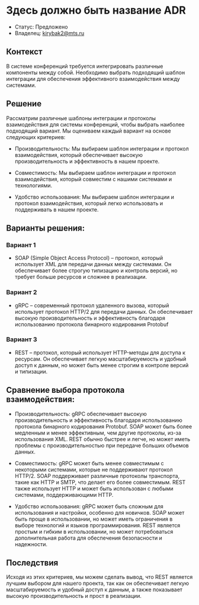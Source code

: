 # Здесь должно быть название ADR
<!-- Название ADR состоит из [ADR.###] [Коротко суть принятого решения] -->

* Статус: Предложено
* Владелец: kirybak2@mts.ru

## Контекст
В системе конференций требуется интегрировать различные компоненты между собой. Необходимо выбрать подходящий шаблон интеграции для обеспечения эффективного взаимодействия между системами.

## Решение
Рассматрим различные шаблоны интеграции и протоколы взаимодействия для системы конференций, чтобы выбрать наиболее подходящий вариант. Мы оцениваем каждый вариант на основе следующих критериев:

* Производительность: Мы выбираем шаблон интеграции и протокол взаимодействия, который обеспечивает высокую производительность и эффективность в нашем проекте.

* Совместимость: Мы выбираем шаблон интеграции и протокол взаимодействия, который совместим с нашими системами и технологиями.

* Удобство использования: Мы выбираем шаблон интеграции и протокол взаимодействия, который легко использовать и поддерживать в нашем проекте.

## Варианты решения:

### Вариант 1
 * SOAP (Simple Object Access Protocol) – протокол, который использует XML для передачи данных между системами. Он обеспечивает более строгую типизацию и контроль версий, но требует больше ресурсов и сложнее в реализации.
### Вариант 2 
* gRPC – современный протокол удаленного вызова, который использует протокол HTTP/2 для передачи данных. Он обеспечивает высокую производительность и эффективность благодаря использованию протокола бинарного кодирования Protobuf
### Вариант 3
* REST – протокол, который использует HTTP-методы для доступа к ресурсам. Он обеспечивает легкую масштабируемость и удобный доступ к данным, но может быть менее строгим в контроле версий и типизации.

## Сравнение выбора протокола взаимодействия:

* Производительность: gRPC обеспечивает высокую производительность и эффективность благодаря использованию протокола бинарного кодирования Protobuf. SOAP может быть более медленным и менее эффективным, чем другие протоколы, из-за использования XML. REST обычно быстрее и легче, но может иметь проблемы с производительностью при передаче больших объемов данных.

* Совместимость: gRPC может быть менее совместимым с некоторыми системами, которые не поддерживают протокол HTTP/2. SOAP поддерживает различные протоколы транспорта, такие как HTTP и SMTP, что делает его более совместимым. REST также использует HTTP и может быть использован с любыми системами, поддерживающими HTTP.

* Удобство использования: gRPC может быть сложным для использования и настройки, особенно для новичков. SOAP может быть проще в использовании, но может иметь ограничения в выборе технологий и языков программирования. REST является простым и гибким в использовании, но может потребоваться дополнительная работа для обеспечения безопасности и надежности.

## Последствия 
Исходя из этих критериев, мы можем сделать вывод, что REST является лучшим выбором для нашего проекта, так как он обеспечивает легкую масштабируемость и удобный доступ к данным, а также показывает высокую производительность и прост в реализации.